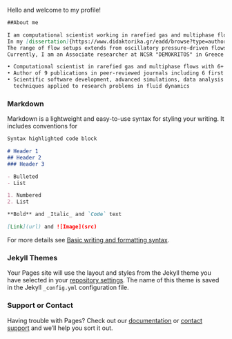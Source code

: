 Hello and welcome to my profile!
```markdown
##About me 

I am computational scientist working in rarefied gas and multiphase flows with 6+ years of experience in research. I earned my PhD in early 2020 (just before the pandemic!) from the University of Thessaly in Greece. 
In my [dissertation]{https://www.didaktorika.gr/eadd/browse?type=author&order=ASC&sort_by=2&rpp=70&value=Τσιμπούκης%2C++Αλέξανδρος+Α.&locale=en}, I have worked on oscillatory rarefied gas flows revealing novel non-equilibrium transport phenomena that have strong engineering interest in various technological fields, including microfluidics and vacuum technology. 
The range of flow setups extends from oscillatory pressure-driven flows in channels to boundary-driven comb-type structures and the simulations are based on numerical methods which are either deterministic (Discrete Velocity Method) or stochastic (Direct Simulation Monte Carlo). 
Currently, I am an Associate researcher at NCSR "DEMOKRITOS" in Greece working in multiphase flows and my main task is to extend the existing computational fluid particles dynamic code.

• Computational scientist in rarefied gas and multiphase flows with 6+ years of experience in research
• Author of 9 publications in peer-reviewed journals including 6 first author papers
• Scientific software development, advanced simulations, data analysis and other computational
  techniques applied to research problems in fluid dynamics
```
### Markdown

Markdown is a lightweight and easy-to-use syntax for styling your writing. It includes conventions for

```markdown
Syntax highlighted code block

# Header 1
## Header 2
### Header 3

- Bulleted
- List

1. Numbered
2. List

**Bold** and _Italic_ and `Code` text

[Link](url) and ![Image](src)
```

For more details see [Basic writing and formatting syntax](https://docs.github.com/en/github/writing-on-github/getting-started-with-writing-and-formatting-on-github/basic-writing-and-formatting-syntax).

### Jekyll Themes

Your Pages site will use the layout and styles from the Jekyll theme you have selected in your [repository settings](https://github.com/aelalex/aelalex/settings/pages). The name of this theme is saved in the Jekyll `_config.yml` configuration file.

### Support or Contact

Having trouble with Pages? Check out our [documentation](https://docs.github.com/categories/github-pages-basics/) or [contact support](https://support.github.com/contact) and we’ll help you sort it out.
